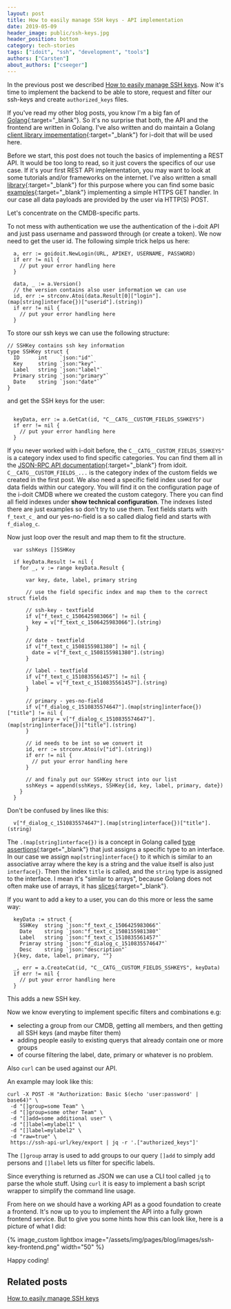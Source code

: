 ```yaml
---
layout: post
title: How to easily manage SSH keys - API implementation
date: 2019-05-09
header_image: public/ssh-keys.jpg
header_position: bottom
category: tech-stories
tags: ["idoit", "ssh", "development", "tools"]
authors: ["Carsten"]
about_authors: ["cseeger"]
---
```


In the previous post we described [How to easily manage SSH keys](/blog/tech-stories/how-to-easily-manage-ssh-keys/). 
Now it's time to implement the backend to be able to store, request and filter our ssh-keys and create `authorized_keys` files.

If you've read my other blog posts, you know I'm a big fan of [Golang](https://golang.org/){:target="_blank"}.
So it's no surprise that both, the API and the frontend are written in Golang.
I've also written and do maintain a Golang [client library impementation](https://github.com/cseeger-epages/i-doit-go-api){:target="_blank"} for i-doit that will be used here.

Before we start, this post does not touch the basics of implementing a REST API.
It would be too long to read, so it just covers the specifics of our use case.
If it's your first REST API implementation, you may want to look at some tutorials and/or frameworks on the internet.
I've also written a small [library](https://github.com/cseeger-epages/restfool-go){:target="_blank"} for this purpose where you can find some basic [examples](https://github.com/cseeger-epages/restfool-go/tree/master/examples){:target="_blank"} implementing a simple HTTPS GET handler.
In our case all data payloads are provided by the user via HTTP(S) POST.

Let's concentrate on the CMDB-specific parts.

To not mess with authentication we use the authentication of the i-doit API and just pass username and password through (or create a token).
We now need to get the user id.
The following simple trick helps us here:

```
  a, err := goidoit.NewLogin(URL, APIKEY, USERNAME, PASSWORD)
  if err != nil {
    // put your error handling here
  }

  data, _ := a.Version()
  // the version contains also user information we can use
  id, err := strconv.Atoi(data.Result[0]["login"].(map[string]interface{})["userid"].(string))
  if err != nil {
    // put your error handling here
  }
```
To store our ssh keys we can use the following structure:

```
// SSHKey contains ssh key information
type SSHKey struct {
  ID      int    `json:"id"`
  Key     string `json:"key"`
  Label   string `json:"label"`
  Primary string `json:"primary"`
  Date    string `json:"date"`
}
```
and get the SSH keys for the user:

```

  keyData, err := a.GetCat(id, "C__CATG__CUSTOM_FIELDS_SSHKEYS")
  if err != nil {
    // put your error handling here
  }

```

If you never worked with i-doit before, the `C__CATG__CUSTOM_FIELDS_SSHKEYS"` is a category index used to find specific categories.
You can find them all in the [JSON-RPC API documentation](https://kb.i-doit.com/pages/viewpage.action?pageId=7831613&preview=/7831613/61015264/i-doit%20JSON-RPC%201.8.3.pdf){:target="_blank"} from idoit.
`C__CATG__CUSTOM_FIELDS_...` is the category index of the custom fields we created in the first post.
We also need a specific field index used for our data fields within our category.
You will find it on the configuration page of the i-doit CMDB where we created the custom category.
There you can find all field indexes under **show technical configuration**.
The indexes listed there are just examples so don't try to use them.
Text fields starts with `f_text_c_` and our yes-no-field is a so called dialog field and starts with `f_dialog_c`.


Now just loop over the result and map them to fit the structure.

```
  var sshKeys []SSHKey

  if keyData.Result != nil {
    for _, v := range keyData.Result {

      var key, date, label, primary string

      // use the field specific index and map them to the correct struct fields

      // ssh-key - textfield
      if v["f_text_c_1506425983066"] != nil {
        key = v["f_text_c_1506425983066"].(string)
      }

      // date - textfield
      if v["f_text_c_1508155981380"] != nil {
        date = v["f_text_c_1508155981380"].(string)
      }

      // label - textfield
      if v["f_text_c_1510835561457"] != nil {
        label = v["f_text_c_1510835561457"].(string)
      }

      // primary - yes-no-field
      if v["f_dialog_c_1510835574647"].(map[string]interface{})["title"] != nil {
        primary = v["f_dialog_c_1510835574647"].(map[string]interface{})["title"].(string)
      }

      // id needs to be int so we convert it
      id, err := strconv.Atoi(v["id"].(string))
      if err != nil {
        // put your error handling here
      }
  
      // and finaly put our SSHKey struct into our list
      sshKeys = append(sshKeys, SSHKey{id, key, label, primary, date})
    }
  }
```
Don't be confused by lines like this:

```
  v["f_dialog_c_1510835574647"].(map[string]interface{})["title"].(string)
```
The `.(map[string]interface{})` is a concept in Golang called [type assertions](https://tour.golang.org/methods/15){:target="_blank"} that just assigns a specific type to an interface.
In our case we assign `map[string]interface{}` to it which is similar to an associative array where the key is a string and the value itself is also just `interface{}`.
Then the index `title` is called, and the `string` type is assigned to the interface.
I mean it's "similar to arrays", because Golang does not often make use of arrays, it has [slices](https://www.godesignpatterns.com/2014/05/arrays-vs-slices.html){:target="_blank"}.

If you want to add a key to a user, you can do this more or less the same way:

```
  keyData := struct {
    SSHKey  string `json:"f_text_c_1506425983066"`
    Date    string `json:"f_text_c_1508155981380"`
    Label   string `json:"f_text_c_1510835561457"`
    Primray string `json:"f_dialog_c_1510835574647"`
    Desc    string `json:"description"`
  }{key, date, label, primary, ""}

  _, err = a.CreateCat(id, "C__CATG__CUSTOM_FIELDS_SSHKEYS", keyData)
  if err != nil {
    // put your error handling here
  }
```
This adds a new SSH key.

Now we know everyting to implement specific filters and combinations e.g:

- selecting a group from our CMDB, getting all members, and then getting all SSH keys (and maybe filter them)
- adding people easily to existing querys that already contain one or more groups
- of course filtering the label, date, primary or whatever is no problem.

Also `curl` can be used against our API.

An example may look like this:

```
curl -X POST -H "Authorization: Basic $(echo 'user:password' | base64)" \
 -d "[]group=some Team" \
 -d "[]group=some other Team" \
 -d "[]add=some additional user" \
 -d "[]label=mylabel1" \
 -d "[]label=mylabel2" \
 -d "raw=true" \
 https://ssh-api-url/key/export | jq -r '.["authorized_keys"]'
```

The `[]group` array is used to add groups to our query `[]add` to simply add persons and `[]label` lets us filter for specific labels.

Since everything is returned as JSON we can use a CLI tool called `jq` to parse the whole stuff.
Using `curl` it is easy to implement a bash script wrapper to simplify the command line usage.

From here on we should have a working API as a good foundation to create a frontend.
It's now up to you to implement the API into a fully grown frontend service.
But to give you some hints how this can look like, here is a picture of what I did:

{% image_custom lightbox image="/assets/img/pages/blog/images/ssh-key-frontend.png" width="50" %}

Happy coding!

## Related posts

[How to easily manage SSH keys](/blog/tech-stories/how-to-easily-manage-ssh-keys/)
